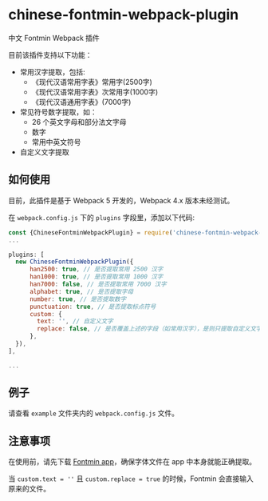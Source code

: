 # chinese-fontmin-webpack-plugin

中文 Fontmin Webpack 插件

目前该插件支持以下功能：

* 常用汉字提取，包括:
  - 《现代汉语常用字表》常用字(2500字)
  - 《现代汉语常用字表》次常用字(1000字)
  - 《现代汉语通用字表》(7000字)
* 常见符号数字提取，如：
  - 26 个英文字母和部分法文字母
  - 数字
  - 常用中英文符号
* 自定义文字提取


## 如何使用

目前，此插件是基于 Webpack 5 开发的，Webpack 4.x 版本未经测试。

在 `webpack.config.js` 下的 `plugins` 字段里，添加以下代码:

```js
const {ChineseFontminWebpackPlugin} = require('chinese-fontmin-webpack-plugin')
...

plugins: [
  new ChineseFontminWebpackPlugin({
      han2500: true, // 是否提取常用 2500 汉字
      han1000: true, // 是否提取常用 1000 汉字
      han7000: false, // 是否提取常用 7000 汉字
      alphabet: true, // 是否提取字母
      number: true, // 是否提取数字
      punctuation: true, // 是否提取标点符号
      custom: {
        text: '', // 自定义文字
        replace: false, // 是否覆盖上述的字段（如常用汉字），是则只提取自定义文字，否则在上述字段后追加自定义文字
      },
  }),
],

...
```

## 例子

请查看 `example` 文件夹内的 `webpack.config.js` 文件。

## 注意事项

在使用前，请先下载 [Fontmin app](https://ecomfe.github.io/fontmin/)，确保字体文件在 app 中本身就能正确提取。

当 `custom.text = ''` 且 `custom.replace = true` 的时候，Fontmin 会直接输入原来的文件。
